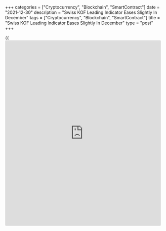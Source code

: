 +++
categories = ["Cryptocurrency", "Blockchain", "SmartContract"]
date = "2021-12-30"
description = "Swiss KOF Leading Indicator Eases Slightly In December"
tags = ["Cryptocurrency", "Blockchain", "SmartContract"]
title = "Swiss KOF Leading Indicator Eases Slightly In December"
type = "post"
+++

{{<iframe id="large-banner" src="https://www.bounty.group/#slide=20.0" width="100%" height="600" scrolling="no" style="border: 0px solid rgb(216, 221, 230); border-radius: 3px;">}}

A leading indicator of turning points in Switzerland's [economy][1]
eased slightly at the end of the year, survey results showed Thursday.  
  
The KOF Economic Barometer fell to 107 from 107.5 in November, which was
revised from 108.5.  
  
"The Swiss economy should thus continue to develop positively at the
beginning of 2022, if the economic activity is not impaired by the
renewed spread of the virus," the Zürich-based think tank said.

The indicator has dropped in every month since it climbed a peak of
143.6 in May. The latest reading was the weakest since February.

In December, the barometer was largely influenced by indicators covering
private consumption, which were slightly negative, the KOF said.

A separate slight negative contribution came from bundles of indicators
from the finance and insurance sector, while indicators for foreign
demand contributed positively.

For comments and feedback [contact](https://www.playgroundfx.com/contact/): editorial@rtt[news](https://www.letsplayfx.com/blog/forex-news-website/).com

[Economic News][1]

 **What parts of the world are seeing the best (and worst) economic
performances lately? Click[here][2] to check out our [Econ Scorecard][2]
and find out! See up-to-the-moment [ranking](https://www.playgroundfx.com/blog/crypto-exchange-ranking/)s for the best and worst
performers in [GDP][3], [unemployment rate][4], [inflation][2] and much
more.**

   1. www.rtt[news](https://www.letsplayfx.com/blog/forex-news-website/).com/Content/EconomicNews.aspx
   2. www.rtt[news](https://www.letsplayfx.com/blog/forex-news-website/).com/economic-scorecard/world-rank/CPI/highest-performance.aspx
   3. www.rtt[news](https://www.letsplayfx.com/blog/forex-news-website/).com/economic-scorecard/world-rank/GDP/highest-performance.aspx
   4. www.rtt[news](https://www.letsplayfx.com/blog/forex-news-website/).com/economic-scorecard/world-rank/unemployment-rate/lowest-performance.aspx
